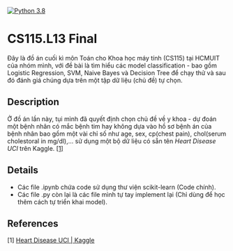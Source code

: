 [![Python 3.8](https://img.shields.io/badge/Python-3.8-3776AB)](https://www.python.org/downloads/release/python-380/)
# CS115.L13 Final
Đây là đồ án cuối kì môn Toán cho Khoa học máy tính (CS115) tại HCMUIT của nhóm mình, với đề bài là tìm hiểu các model classification - bao gồm Logistic Regression, SVM, Naive Bayes và Decision Tree để chạy thử và sau đó đánh giá chúng dựa trên một tập dữ liệu (chủ đề) tự chọn.
## Description
Ở đồ án lần này, tụi mình đã quyết định chọn chủ đề về y khoa - dự đoán một bệnh nhân có mắc bệnh tim hay không dựa vào hồ sơ bệnh án của bệnh nhân bao gồm một vài chỉ số như age, sex, cp(chest pain), chol(serum cholestoral in mg/dl),... sử dụng một bộ dữ liệu có sẵn tên _Heart Disease UCI_ trên Kaggle. [[1]](#1)
## Details
* Các file .ipynb chứa code sử dụng thư viện scikit-learn (Code chính).
* Các file .py còn lại là các file mình tự tay implement lại (Chỉ dùng để học thêm cách tự triển khai model).
## References
<a id="1">[1]</a> 
[Heart Disease UCI | Kaggle](https://www.kaggle.com/ronitf/heart-disease-uci)